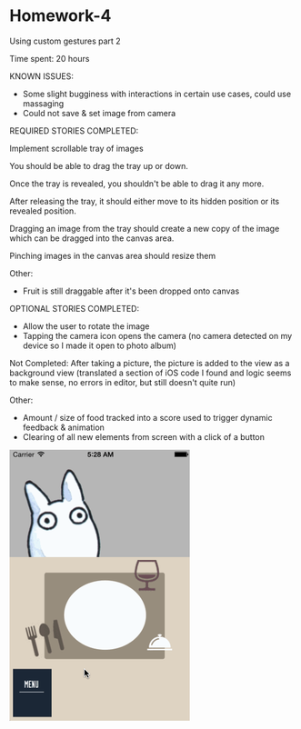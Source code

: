 Homework-4
==========
Using custom gestures part 2

Time spent: 20 hours

KNOWN ISSUES:

- Some slight bugginess with interactions in certain use cases, could use massaging
- Could not save & set image from camera

REQUIRED STORIES COMPLETED:

Implement scrollable tray of images

You should be able to drag the tray up or down.

Once the tray is revealed, you shouldn't be able to drag it any more.

After releasing the tray, it should either move to its hidden position or its revealed position.

Dragging an image from the tray should create a new copy of the image which can be dragged into the canvas area.

Pinching images in the canvas area should resize them


Other:
- Fruit is still draggable after it's been dropped onto canvas

OPTIONAL STORIES COMPLETED:
- Allow the user to rotate the image
- Tapping the camera icon opens the camera (no camera detected on my device so I made it open to photo album)

Not Completed: 
After taking a picture, the picture is added to the view as a background view 
(translated a section of iOS code I found and logic seems to make sense, no errors in editor, but still doesn't quite run)

Other:
- Amount / size of food tracked into a score used to trigger dynamic feedback & animation
- Clearing of all new elements from screen with a click of a button


![Screencap](hmwk4.gif)
